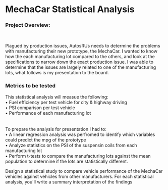 # MechaCar Statistical Analysis
### <strong>Project Overview:</strong>
<BR>


Plagued by production issues, AutosRUs needs to determine the problems with manufacturing their new prototype, the MechaCar. I wanted to know how the each manufacturing lot compared to the others, and look at the specifications to narrow down the exact production issue. I was able to determine that the issues are largely related to one of the manufacturing lots, what follows is my presentation to the board.
<br>

### <strong> Metrics to be tested</strong>

This statistical analysis will measue the following:
<br>
• Fuel efficiency per test vehicle for city & highway driving
<BR> 
• PSI comparison per test vehicle
<br>
• Performance of each manufacturing lot
<BR>
<br>  
To prepare the analysis for presentation I had to:<br>
• A linear regression analysis was perfromed to identify which variables could predict the mpg of the prototype
<BR>
• Analyze statistics on the PSI of the suspensin coils from each manufacturing lot
<br>
• Perform t-tests to compare the manufacturing lots against the mean population to determine if the lots are statistically different.
<BR> 

  

Design a statistical study to compare vehicle performance of the MechaCar vehicles against vehicles from other manufacturers. For each statistical analysis, you'll write a summary interpretation of the findings
  
  
  
  
  
